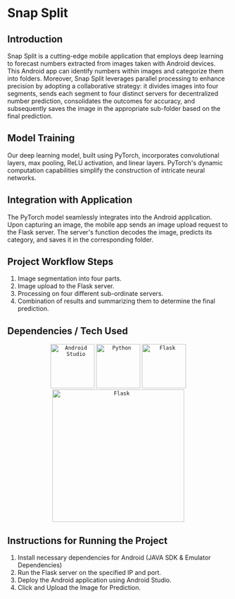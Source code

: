 # Snap Split

## Introduction
Snap Split is a cutting-edge mobile application that employs deep learning to forecast numbers extracted from images taken with Android devices. This Android app can identify numbers within images and categorize them into folders. Moreover, Snap Split leverages parallel processing to enhance precision by adopting a collaborative strategy: it divides images into four segments, sends each segment to four distinct servers for decentralized number prediction, consolidates the outcomes for accuracy, and subsequently saves the image in the appropriate sub-folder based on the final prediction.

## Model Training
Our deep learning model, built using PyTorch, incorporates convolutional layers, max pooling, ReLU activation, and linear layers. PyTorch's dynamic computation capabilities simplify the construction of intricate neural networks.

## Integration with Application
The PyTorch model seamlessly integrates into the Android application. Upon capturing an image, the mobile app sends an image upload request to the Flask server. The server's function decodes the image, predicts its category, and saves it in the corresponding folder.

## Project Workflow Steps
1. Image segmentation into four parts.
2. Image upload to the Flask server.
3. Processing on four different sub-ordinate servers.
4. Combination of results and summarizing them to determine the final prediction.

## Dependencies / Tech Used
<div align="center">
	<code><img width="100" src="https://user-images.githubusercontent.com/25181517/192108895-20dc3343-43e3-4a54-a90e-13a4abbc57b9.png" alt="Android Studio" title="Android Studio"/></code>
	<code><img width="100" src="https://user-images.githubusercontent.com/25181517/183423507-c056a6f9-1ba8-4312-a350-19bcbc5a8697.png" alt="Python" title="Python"/></code>
	<code><img width="100" src="https://user-images.githubusercontent.com/25181517/183423775-2276e25d-d43d-4e58-890b-edbc88e915f7.png" alt="Flask" title="Flask"/></code>
    <code><img width="300" src="https://upload.wikimedia.org/wikipedia/commons/9/96/Pytorch_logo.png" alt="Flask" title="Flask"/></code>
</div>

## Instructions for Running the Project
1. Install necessary dependencies for Android (JAVA SDK & Emulator Dependencies)
2. Run the Flask server on the specified IP and port.
3. Deploy the Android application using Android Studio.
4. Click and Upload the Image for Prediction.

